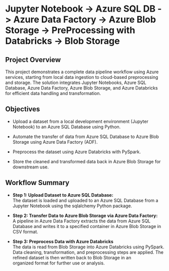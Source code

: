 # Jupyter Notebook -> Azure SQL DB -> Azure Data Factory -> Azure Blob Storage -> PreProcessing with Databricks -> Blob Storage

##  Project Overview

This project demonstrates a complete data pipeline workflow using Azure services, starting from local data ingestion to cloud-based preprocessing and storage. The solution integrates Jupyter Notebooks, Azure SQL Database, Azure Data Factory, Azure Blob Storage, and Azure Databricks for efficient data handling and transformation.

## Objectives

- Upload a dataset from a local development environment (Jupyter Notebook) to an Azure SQL Database using Python.

- Automate the transfer of data from Azure SQL Database to Azure Blob Storage using Azure Data Factory (ADF).

- Preprocess the dataset using Azure Databricks with PySpark.

- Store the cleaned and transformed data back in Azure Blob Storage for downstream use.

## Workflow Summary

- **Step 1: Upload Dataset to Azure SQL Database:**  
  The dataset is loaded and uploaded to an Azure SQL Database from a Jupyter Notebook using the sqlalchemy Python package.

- **Step 2: Transfer Data to Azure Blob Storage via Azure Data Factory:**  
  A pipeline in Azure Data Factory extracts the data from Azure SQL Database and writes it to a specified container in Azure Blob Storage in CSV format.

- **Step 3: Preprocess Data with Azure Databricks**  
  The data is read from Blob Storage into Azure Databricks using PySpark. Data cleaning, transformation, and preprocessing steps are applied. The refined dataset is then written back to Blob Storage in an       
  organized format for further use or analysis.
